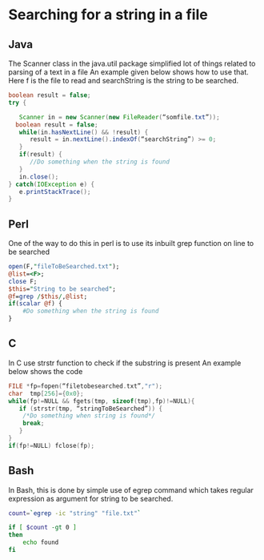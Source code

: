 # Searching for a string in a file

## Java

The Scanner class in the java.util package simplified lot of things related to parsing of a text in a file
An example given below shows how to use that. Here f is the file to read and searchString is the string to be searched.

```java
boolean result = false;
try {

   Scanner in = new Scanner(new FileReader(“somfile.txt”));
  boolean result = false;
   while(in.hasNextLine() && !result) {
      result = in.nextLine().indexOf(“searchString”) >= 0;
   }
   if(result) {
      //Do something when the string is found
   }
   in.close();
} catch(IOException e) {
   e.printStackTrace();      
}
```

## Perl

One  of the way to do this in perl is to use its inbuilt grep function on line to be searched

```perl
open(F,"fileToBeSearched.txt");
@list=<F>;
close F;
$this="String to be searched";
@f=grep /$this/,@list;
if(scalar @f) {
	#Do something when the string is found
}
```

## C

In C use strstr function to check if the substring is present
An example below shows the code

```c
FILE *fp=fopen(“filetobesearched.txt”,"r");
char  tmp[256]={0x0};
while(fp!=NULL && fgets(tmp, sizeof(tmp),fp)!=NULL){
   if (strstr(tmp, “stringToBeSearched”)) {
	/*Do something when string is found*/
	break;
   }    
}
if(fp!=NULL) fclose(fp);
```

## Bash

In Bash, this is done by simple use of egrep command which takes regular expression as argument for string to be searched.

```bash
count=`egrep -ic "string" "file.txt"`

if [ $count -gt 0 ]
then
    echo found
fi
```
